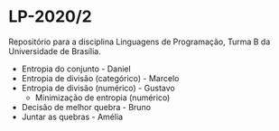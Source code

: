 # LP-2020/2

Repositório para a disciplina Linguagens de Programação, Turma B da Universidade de Brasília.

* Entropia do conjunto - Daniel
* Entropia de divisão (categórico) - Marcelo
* Entropia de divisão (numérico) - Gustavo
    * Minimização de entropia (numérico)
* Decisão de melhor quebra - Bruno
* Juntar as quebras - Amélia